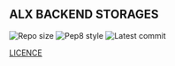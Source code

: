 ## ALX BACKEND STORAGES

![Repo size](https://img.shields.io/github/repo-size/hamdani2020/alx-backend)
![Pep8 style](https://img.shields.io/badge/PEP8-style%20guide-purple?style=round-square)
![Latest commit](https://img.shields.io/github/last-commit/hamdani2020/alx-backend/main?style=round-square)

[LICENCE](LICENSE)
